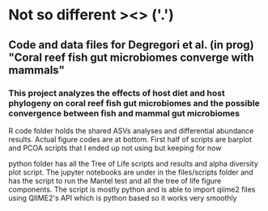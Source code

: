 # Not so different  ><>  ('.')
## Code and data files for Degregori et al. (in prog) "Coral reef fish gut microbiomes converge with mammals"
### This project analyzes the effects of host diet and host phylogeny on coral reef fish gut microbiomes and the possible convergence between fish and mammal gut microbiomes 

R code folder holds the shared ASVs analyses and differential abundance results. Actual figure codes are at bottom. First half of scripts are barplot and PCOA scripts that I ended up not using but keeping for now

python folder has all the Tree of Life scripts and results and alpha diversity plot script. The jupyter notebooks are under in the files/scripts folder and has the script to run the Mantel test and all the tree of life figure components. The script is mostly python and is able to import qiime2 files using QIIME2's API which is python based so it works very smoothly 
